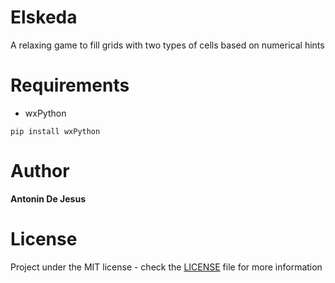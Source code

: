 # Elskeda
A relaxing game to fill grids with two types of cells based on numerical hints

# Requirements
- wxPython
```
pip install wxPython
```

# Author
**Antonin De Jesus**

# License
Project under the MIT license - check the [LICENSE](LICENSE) file for more information

